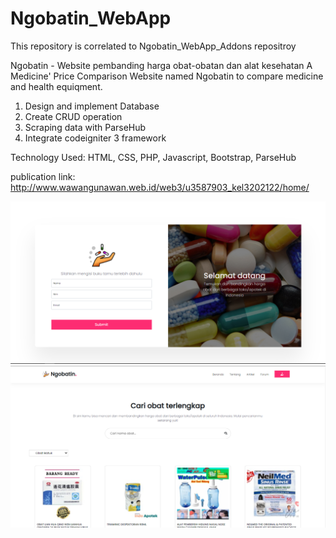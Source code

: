 # Ngobatin_WebApp
This repository is correlated to Ngobatin_WebApp_Addons repositroy

Ngobatin - Website pembanding harga obat-obatan dan alat kesehatan
A Medicine' Price Comparison Website named Ngobatin to compare medicine and health equiqment. 
1. Design and implement Database 
2. Create CRUD operation 
3. Scraping data with ParseHub 
4. Integrate codeigniter 3 framework 

Technology Used: HTML, CSS, PHP, Javascript, Bootstrap, ParseHub

publication link:
http://www.wawangunawan.web.id/web3/u3587903_kel3202122/home/

![alt text](https://github.com/MuhammadRamzy-AR/Ngobatin_WebApp/blob/6bd394d991d7ee0eac0d16aa4e0d664ca298bba9/Screenshots/SS_WEB_S-2_v2.png?raw=true)
![alt text](https://github.com/MuhammadRamzy-AR/Ngobatin_WebApp/blob/6bd394d991d7ee0eac0d16aa4e0d664ca298bba9/Screenshots/SS_WEB_S_v1.png?raw=true)
